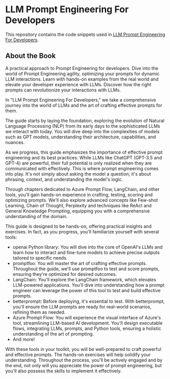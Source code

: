 # LLM Prompt Engineering For Developers

This repository contains the code snippets used in [LLM Prompt Engineering For Developers](https://amzn.to/434YK41).

## About the Book

A practical approach to Prompt Engineering for developers. Dive into the world of Prompt Engineering agility, optimizing your prompts for dynamic LLM interactions. Learn with hands-on examples from the real world and elevate your developer experience with LLMs. Discover how the right prompts can revolutionize your interactions with LLMs.

In "LLM Prompt Engineering For Developers," we take a comprehensive journey into the world of LLMs and the art of crafting effective prompts for them.

The guide starts by laying the foundation, exploring the evolution of Natural Language Processing (NLP) from its early days to the sophisticated LLMs we interact with today. You will dive deep into the complexities of models such as GPT models, understanding their architecture, capabilities, and nuances.

As we progress, this guide emphasizes the importance of effective prompt engineering and its best practices. While LLMs like ChatGPT (GPT-3.5 and GPT-4) are powerful, their full potential is only realized when they are communicated with effectively. This is where prompt engineering comes into play. It's not simply about asking the model a question; it's about phrasing, context, and understanding the model's logic.

Through chapters dedicated to Azure Prompt Flow, LangChain, and other tools, you'll gain hands-on experience in crafting, testing, scoring and optimizing prompts. We'll also explore advanced concepts like Few-shot Learning, Chain of Thought, Perplexity and techniques like ReAct and General Knowledge Prompting, equipping you with a comprehensive understanding of the domain.

This guide is designed to be hands-on, offering practical insights and exercises. In fact, as you progress, you'll familiarize yourself with several tools:

- openai Python library: You will dive into the core of OpenAI's LLMs and learn how to interact and fine-tune models to achieve precise outputs tailored to specific needs.
- promptfoo: You will master the art of crafting effective prompts. Throughout the guide, we'll use promptfoo to test and score prompts, ensuring they're optimized for desired outcomes.
- LangChain: You’ll explore the LangChain framework, which elevates LLM-powered applications. You’ll dive into understanding how a prompt engineer can leverage the power of this tool to test and build effective prompts.
- betterprompt: Before deploying, it's essential to test. With betterprompt, you'll ensure the LLM prompts are ready for real-world scenarios, refining them as needed.
- Azure Prompt Flow: You will experience the visual interface of Azure's tool, streamlining LLM-based AI development. You'll design executable flows, integrating LLMs, prompts, and Python tools, ensuring a holistic understanding of the art of prompting.
- And more!

With these tools in your toolkit, you will be well-prepared to craft powerful and effective prompts. The hands-on exercises will help solidify your understanding. Throughout the process, you'll be actively engaged and by the end, not only will you appreciate the power of prompt engineering, but you'll also possess the skills to implement it effectively.
